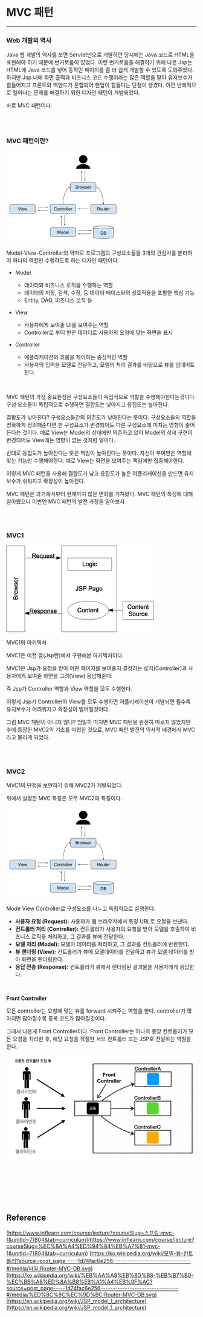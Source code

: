 # MVC 패턴

---

### Web 개발의 역사

Java 웹 개발의 역사를 보면 Servlet만으로 개발하던 당시에는 Java 코드로 HTML을 표현해야 하기 때문에 번거로움이 있었다. 이런 번거로움을 해결하기 위해 나온 Jsp는 HTML에 Java 코드를 넣어 동적인 페이지를 좀 더 쉽게 개발할 수 있도록 도와주었다. 하지만 Jsp 내에 화면 출력과 비즈니스 코드 수행이라는 많은 역할을 맡아 유지보수가 힘들어지고 프론트와 백엔드가 혼합되어 현업이 힘들다는 단점이 생겼다. 이런 반복적으로 일어나는 문제를 해결하기 위한 디자인 패턴이 개발되었다.

바로 MVC 패턴이다. 

<br><br>

### MVC 패턴이란?

![Untitled](/Web/img/mvc(1).png)

Model-View-Controller의 약자로 프로그램의 구성요소들을 3개의 관심사를 분리하여 하나의 역할만 수행하도록 하는 디자인 패턴이다.



- Model
    - 데이터와 비즈니스 로직을 수행하는 역할
    - 데이터의 저장, 검색, 수정, 등 데이터 베이스와의 상호작용을 포함한 핵심 기능
    - Entity, DAO, 비즈니스 로직 등
- View
    - 사용자에게 보여줄 UI를 보여주는 역할
    - Controller로 부터 받은 데이터로 사용자의 요청에 맞는 화면을 표시
    
- Controller
    - 애플리케이션의 흐름을 제어하는 중심적인 역할
    - 사용자의 입력을 모델로 전달하고, 모델의 처리 결과를 바탕으로 뷰를 업데이트한다.

<br>

MVC 패턴의 가장 중요한점은 구성요소들이 독립적으로 역할을 수행해야한다는것이다.
구성 요소들이 독립적으로 수행하면 결합도는 낮아지고 응집도는 높아진다.

결합도가 낮아진다? 구성요소들간의 의존도가 낮아진다는 뜻이다. 
구성요소들의 역할을 명확하게 정의해준다면 한 구성요소가 변경되어도 다른 구성요소에 미치는 영향이 줄어든다는 것이다. 예로 View는 Model의 상태에만 의존하고 있어 Model의 상세 구현이 변경되어도 View에는 영향이 없는 것처럼 말이다.

반대로 응집도가 높아진다는 뜻은 책임이 높아진다는 뜻이다.
자신이 부여받은 역할에 맞는 기능만 수행해야한다. 예로 View는 화면을 보여주는 책임에만 집중해야한다.

이렇게 MVC 패턴을 사용해 결합도가 낮고 응집도가 높은 어플리케이션을 만드면 유지보수가 쉬워지고 확장성이 높아진다.

MVC 패턴은 과거에서부터 현재까지 많은 변화를 거쳐왔다.
MVC 패턴의 특징에 대해 알아봤으니 이번엔 MVC 패턴의 발전 과정을 알아보자

<br><br>

### MVC1

![Untitled](/Web/img/mvc(2).png)

MVC1의 아키텍처

MVC1은 이전 글(Jsp란)에서 구현해본 아키텍처이다.

MVC1은 Jsp가 요청을 받아 어떤 페이지를 보여줄지 결정하는 로직(Controller)과 사용자에게 보여줄 화면을 그려(View) 응답해준다.

즉 Jsp가 Controller 역할과 View 역할을 모두 수행한다. 

이렇게 Jsp가 Controller와 View를 모두 수행하면 어플리케이션이 개발되면 될수록 유지보수가 어려워지고 확장성이 떨어질것이다.

그럼 MVC 패턴이 아니지 않나? 엄밀히 따지면 MVC 패턴을 완전히 따르지 않았지만 후에 등장한 MVC2의 기초를 마련한 것으로, MVC 패턴 발전의 역사적 배경에서 MVC라고 불리게 되었다.

<br><br>

### MVC2

MVC1의 단점을 보안하기 위해 MVC2가 개발되었다.

위에서 설명한 MVC 특징은 모두 MVC2의 특징이다.

![Untitled](/Web/img/mvc(1).png)

Mode View Controller로 구성요소를 나누고 독립적으로 실행한다.

- **사용자 요청 (Request):** 사용자가 웹 브라우저에서 특정 URL로 요청을 보낸다.
- **컨트롤러 처리 (Controller):** 컨트롤러가 사용자의 요청을 받아 모델을 호출하여 비즈니스 로직을 처리하고, 그 결과를 뷰에 전달한다.
- **모델 처리 (Model):** 모델이 데이터를 처리하고, 그 결과를 컨트롤러에 반환한다.
- **뷰 렌더링 (View):** 컨트롤러가 뷰에 모델데이터를 전달하고 뷰가 모델 데이터를 받아 화면을 렌더링한다.
- **응답 전송 (Response):** 컨트롤러가 뷰에서 렌더링된 결과물을 사용자에게 응답한다.

<br>

**Front Controller**



모든 controller는 요청에 맞는 뷰를 forward 시켜주는 역할을 한다.
controller가 많아지면 많아질수록 중복 코드가 많아질것이다.

그래서 나온게 Front Controller이다. Front Controller는 하나의 중앙 컨트롤러가 모든 요청을 처리한 후, 해당 요청을 적절한 서브 컨트롤러 또는 JSP로 전달하는 역할을 한다.

![Untitled](/Web/img/mvc(3).png)



<br><br><br><br><br>


## Reference

[https://www.inflearn.com/course/lecture?courseSlug=스프링-mvc-1&unitId=71804&tab=curriculum](https://www.inflearn.com/course/lecture?courseSlug=%EC%8A%A4%ED%94%84%EB%A7%81-mvc-1&unitId=71804&tab=curriculum)
[https://ko.wikipedia.org/wiki/모델-뷰-컨트롤러?source=post_page-----1d74fac6e256--------------------------------#/media/파일:Router-MVC-DB.svg](https://ko.wikipedia.org/wiki/%EB%AA%A8%EB%8D%B8-%EB%B7%B0-%EC%BB%A8%ED%8A%B8%EB%A1%A4%EB%9F%AC?source=post_page-----1d74fac6e256--------------------------------#/media/%ED%8C%8C%EC%9D%BC:Router-MVC-DB.svg)
[https://en.wikipedia.org/wiki/JSP_model_1_architecture](https://en.wikipedia.org/wiki/JSP_model_1_architecture)